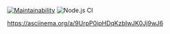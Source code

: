 [![Maintainability](https://api.codeclimate.com/v1/badges/a99a88d28ad37a79dbf6/maintainability)](https://codeclimate.com/github/codeclimate/codeclimate/maintainability)
![Node.js CI](https://github.com/patapiks/frontend-project-lvl1/workflows/Node.js%20CI/badge.svg)

https://asciinema.org/a/9UrpP0ipHDqKzbIwJK0Jj9wJ6
